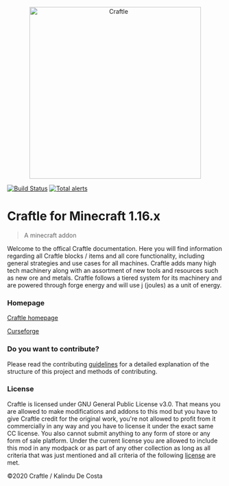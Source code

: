 <p align="center">
  <img alt="Craftle" width="400px" src="https://craftle-mod.com/media/logo.png" />
</p>

[![Build Status](https://travis-ci.com/kalindudc/craftle.svg?branch=develop)](https://travis-ci.com/kalindudc/craftle)
[![Total alerts](https://img.shields.io/lgtm/alerts/g/kalindudc/craftle.svg?logo=lgtm&logoWidth=18)](https://lgtm.com/projects/g/kalindudc/craftle/alerts/)

# Craftle for Minecraft 1.16.x
> A minecraft addon

Welcome to the offical Craftle documentation. Here you will find information regarding all Craftle blocks / items and all core functionality, including general strategies and use cases for all machines. Craftle adds many high tech machinery along with an assortment of new tools and resources such as new ore and metals. Craftle follows a tiered system for its machinery and are powered through forge energy and will use j (joules) as a unit of energy.

### Homepage 

[Craftle homepage](https://craftle-mod.com)

[Curseforge](#)

### Do you want to contribute?

Please read the contributing [guidelines](https://github.com/kalindudc/craftle/blob/develop/CONTRIBUTING.md) for a detailed explanation of the structure of this project and methods of contributing.

### License

Craftle is licensed under GNU General Public License v3.0. That means you are allowed to make modifications and addons to this mod but you have to give Craftle credit for the original work, you're not allowed to profit from it commercially in any way and you have to license it under the exact same CC license. You also cannot submit anything to any form of store or any form of sale platform. Under the current license you are allowed to include this mod in any modpack or as part of any other collection as long as all criteria that was just mentioned and all criteria of the following [license](https://craftle-mod.com/#/LICENSE) are met.

©2020 Craftle / Kalindu De Costa
